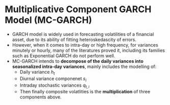 # Multiplicative Component GARCH Model (MC-GARCH)

* GARCH model is widely used in forecasting volatilities of a financial asset, due to its ability of fitting heteroskedascity of errors.
* However, when it comes to intra-day or high frequency, for variances minutely or hourly, many of the literatures proved it, including its families such as Exponential GARCH do not perform well.
* MC-GARCH intends to **decompose of the daily variances into seasonalized intra-day variances**, mainly includes the modelling of:
  * Daily variance $h_{t}$
  * Diurnal variance componenet $s_{i}$
  * Intraday stochastic variances $q_{t, i}$
  * Then finally composite volatlities is the **multiplication** of three components above.

